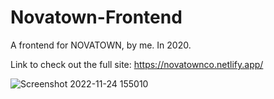 # Novatown-Frontend
A frontend for NOVATOWN, by me. In 2020.

Link to check out the full site: https://novatownco.netlify.app/

![Screenshot 2022-11-24 155010](https://user-images.githubusercontent.com/57135911/203813176-bab236ab-79f5-4188-ac47-49c8532178e3.png)

